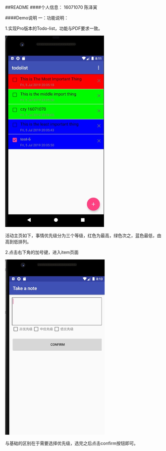##README
####个人信息：
16071070 陈泽寅

####Demo说明
一：功能说明：

1.实现Pro版本的Todo-list，功能与PDF要求一致。

![](p1.jpg)

活动主页如下，事情优先级分为三个等级，红色为最高，绿色次之，蓝色最低，由高到低排列。

2.点击右下角的加号键，进入item页面

![](p2.png)

与基础的区别在于需要选择优先级，选完之后点击confirm按钮即可。